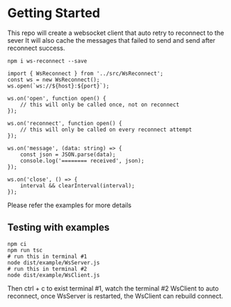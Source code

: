 # Getting Started

This repo will create a websocket client that auto retry to reconnect to the sever
It will also cache the messages that failed to send and send after reconnect success.
```
npm i ws-reconnect --save

import { WsReconnect } from '../src/WsReconnect';
const ws = new WsReconnect();
ws.open(`ws://${host}:${port}`);

ws.on('open', function open() {
    // this will only be called once, not on reconnect
});

ws.on('reconnect', function open() {
    // this will only be called on every reconnect attempt
});

ws.on('message', (data: string) => {
    const json = JSON.parse(data);
    console.log('======== received', json);
});

ws.on('close', () => {
    interval && clearInterval(interval);
});
```
Please refer the examples for more details

## Testing with examples
```
npm ci
npm run tsc
# run this in terminal #1
node dist/example/WsServer.js
# run this in terminal #2
node dist/example/WsClient.js
```

Then ctrl + c to exist terminal #1, watch the terminal #2 WsClient to auto reconnect, once WsServer is restarted, the WsClient can rebuild connect.